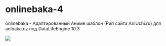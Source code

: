 # onlinebaka-4
onlinebaka - Адаптированный Аниме шаблон (Рип сайта AniUchi.ru) для anibaka.uz под DataLifeEngine 10.3

<img src="http://i68.fastpic.ru/big/2015/0108/c3/860928f814da855161bf2f440145c7c3.png">

